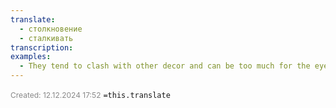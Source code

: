 ```yaml
---
translate:
  - столкновение
  - сталкивать
transcription: 
examples:
  - They tend to clash with other decor and can be too much for the eyes.
---
```

<span style="font-size:12px; color:#888888;">Created: 12.12.2024 17:52</span>
 `=this.translate`